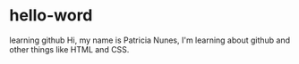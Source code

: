 # hello-word
learning github
Hi, my name is Patricia Nunes, I'm learning about github and other things like HTML and CSS.
